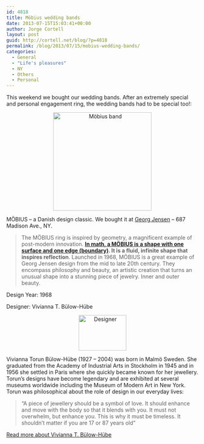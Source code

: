 ```yaml
---
id: 4818
title: Möbius wedding bands
date: 2013-07-15T15:03:41+00:00
author: Jorge Cortell
layout: post
guid: http://cortell.net/blog/?p=4818
permalink: /blog/2013/07/15/mobius-wedding-bands/
categories:
  - General
  - "Life's pleasures"
  - NY
  - Others
  - Personal
---
```

This weekend we bought our wedding bands. After an extremely special and personal engagement ring, the wedding bands had to be special too!:

<p style="text-align: center">
  <img class="aligncenter" alt="Möbius band" src="http://www.georgjensen.com/media/catalog/product/cache/11/image/430x/9df78eab33525d08d6e5fb8d27136e95/3/5/3551340_0.png" width="258" height="258" />
</p>

MÖBIUS – a Danish design classic. We bought it at <a title="http://www.georgjensen.com/us/?___store=us" href="http://www.georgjensen.com/us/?___store=us" target="_blank">Georg Jensen</a> &#8211; 687 Madison Ave., NY.

> The MÖBIUS ring is inspired by geometry, a magnificent example of post-modern innovation. **<a title="http://en.wikipedia.org/wiki/Möbius_strip" href="http://en.wikipedia.org/wiki/Möbius_strip" target="_blank">In math, a MÖBIUS is a shape with one surface and one edge (boundary)</a>. It is a fluid, infinite shape that inspires reflection**. Launched in 1968, MÖBIUS is a great example of Georg Jensen design from the mid to late 20th century. They encompass philosophy and beauty, an artistic creation that turns an unusual shape into a stunning piece of jewelry. Inner and outer beauty.

Design Year: 1968

Designer: Vivianna T. Bülow-Hübe

<p style="text-align: center">
  <img class="aligncenter" alt="Designer" src="http://www.georgjensen.com/media/designers/Vivianna_1.jpg" width="125" height="93" />
</p>

Vivianna Torun Bülow-Hübe (1927 – 2004) was born in Malmö Sweden. She graduated from the Academy of Industrial Arts in Stockholm in 1945 and in 1956 she settled in Paris where she quickly became known for her jewellery. Torun’s designs have become legendary and are exhibited at several museums worldwide including the Museum of Modern Art in New York.  
Torun was philosophical about the role of design in our everyday lives:

> “A piece of jewellery should be a symbol of love. It should enhance and move with the body so that it blends with you. It must not overwhelm, but enhance you. This is why it must be timeless. It shouldn’t matter if you are 17 or 87 years old”

<a href="http://www.georgjensen.com/us/designer/v-t-bulow-hube/" rel="nofollow">Read more about Vivianna T. Bülow-Hübe</a>